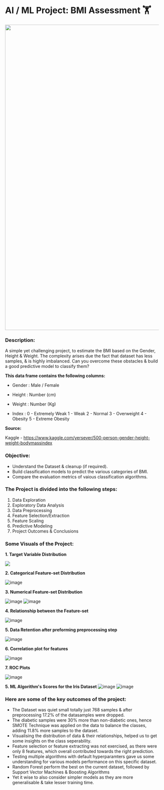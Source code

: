 # AI / ML Project: BMI Assessment 🏋️

<p align="center"><img src="https://user-images.githubusercontent.com/54996245/141758659-95fbcedc-ecb2-4213-859c-765541a3ef3f.jpg" style="width: 1000px;"/></p>


### Description:

A simple yet challenging project, to estimate the BMI based on the Gender, Height & Weight.
The complexity arises due the fact that dataset has less samples, & is highly imbalanced.
Can you overcome these obstacles & build a good predictive model to classify them?

**This data frame contains the following columns:**

* Gender : Male / Female

* Height : Number (cm)

* Weight : Number (Kg)

* Index :
0 - Extremely Weak
1 - Weak
2 - Normal
3 - Overweight
4 - Obesity
5 - Extreme Obesity

**Source:**

Kaggle - 
https://www.kaggle.com/yersever/500-person-gender-height-weight-bodymassindex

### Objective:
- Understand the Dataset & cleanup (if required).
- Build classification models to predict the various categories of BMI.
- Compare the evaluation metrics of vaious classification algorithms.

### The Project is divided into the following steps:
1. Data Exploration
2. Exploratory Data Analysis
3. Data Preprocessing
4. Feature Selection/Extraction
5. Feature Scaling
6. Predictive Modeling
7. Project Outcomes & Conclusions

### Some Visuals of the Project:

**1. Target Variable Distribution**
<p align="left"><img src="https://user-images.githubusercontent.com/54996245/141759098-056607e4-8f0d-40e9-8bb4-4c006079c782.png" /></p>

**2. Categorical Feature-set Distribution**

![image](https://user-images.githubusercontent.com/54996245/141759248-04c88851-7edc-46c6-8ae4-3c5498ef7061.png)

**3. Numerical Feature-set Distribution**

![image](https://user-images.githubusercontent.com/54996245/141759303-b614aa1f-4923-437b-b927-06e795c4b4ae.png)
![image](https://user-images.githubusercontent.com/54996245/141759315-c15fd9a9-81fa-4901-b6c4-65245379491d.png)

**4. Relationship between the Feature-set**

![image](https://user-images.githubusercontent.com/54996245/141759549-7182de06-ef04-45b1-b17f-172b89aa8ecf.png)

**5. Data Retention after preforming preprocessing step**

![image](https://user-images.githubusercontent.com/54996245/141759612-f7c76d72-5b27-4c0e-b209-bbfea185db04.png)

**6. Correlation plot for features**

![image](https://user-images.githubusercontent.com/54996245/141759715-06c1d620-fba5-406c-8968-b94494ce2b8c.png)

**7. ROC Plots**

![image](https://user-images.githubusercontent.com/54996245/141759915-f8195733-0f5c-40f7-a442-6fb8d079ac09.png)


**5. ML Algorithm's Scores for the Iris Dataset**
![image](https://user-images.githubusercontent.com/54996245/141759947-88ce8f81-c4bc-4e0d-977b-73b8a5237e9f.png)
![image](https://user-images.githubusercontent.com/54996245/141759958-cb5b259e-e012-479b-820c-816c62ab7cb7.png)


### Here are some of the key outcomes of the project:
- The Dataset was quiet small totally just 768 samples & after preprocessing 17.2% of the datasamples were dropped. 
- The diabetic samples were 30% more than non-diabetic ones, hence SMOTE Technique was applied on the data to  balance the classes, adding 11.8% more samples to the dataset.
- Visualising the distribution of data & their relationships, helped us to get some insights on the class seperability.
- Feature selection or feature extracting was not exercised, as there were only 8 features, which overall contributed towards the right prediction.
- Testing multiple algorithms with default hyperparamters gave us some understanding for various models performance on this specific dataset.
- Random Forest perform the best on the current dataset, followed by Support Vector Machines & Boosting Algorithms
- Yet it wise to also consider simpler models as they are more generalisable & take lesser training time.
